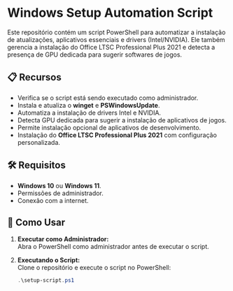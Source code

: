 # Windows Setup Automation Script

Este repositório contém um script PowerShell para automatizar a instalação de atualizações, aplicativos essenciais e drivers (Intel/NVIDIA). Ele também gerencia a instalação do Office LTSC Professional Plus 2021 e detecta a presença de GPU dedicada para sugerir softwares de jogos.

## 📋 Recursos
- Verifica se o script está sendo executado como administrador.
- Instala e atualiza o **winget** e **PSWindowsUpdate**.
- Automatiza a instalação de drivers Intel e NVIDIA.
- Detecta GPU dedicada para sugerir a instalação de aplicativos de jogos.
- Permite instalação opcional de aplicativos de desenvolvimento.
- Instalação do **Office LTSC Professional Plus 2021** com configuração personalizada.

## 🛠️ Requisitos
- **Windows 10** ou **Windows 11**.
- Permissões de administrador.
- Conexão com a internet.

## 🚀 Como Usar
1. **Executar como Administrador:**  
   Abra o PowerShell como administrador antes de executar o script.

2. **Executando o Script:**  
   Clone o repositório e execute o script no PowerShell:

   ```powershell
   .\setup-script.ps1
